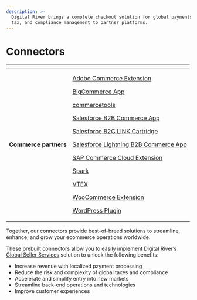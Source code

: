 ```yaml
---
description: >-
  Digital River brings a complete checkout solution for global payments, fraud,
  tax, and compliance management to partner platforms.
---
```


# Connectors

<table data-view="cards"><thead><tr><th></th><th></th></tr></thead><tbody><tr><td><strong>Commerce partners</strong></td><td><p><a href="https://docs.digitalriver.com/magento/">Adobe Commerce Extension </a></p><p><a href="https://app.gitbook.com/o/-LqC_Nsz4Z-JxICCsFw3/s/-MYQsO02eKz9DuHs39Wm-887967055/">BigCommerce App</a></p><p><a href="https://docs.digitalriver.com/commercetools/">commercetools</a></p><p><a href="https://docs.digitalriver.com/salesforce-b2b/">Salesforce B2B Commerce App </a></p><p><a href="https://docs.digitalriver.com/salesforce-b2c/v/master-3/">Salesforce B2C LINK Cartridge</a></p><p><a href="https://docs.digitalriver.com/salesforce-lightning/v/master/">Salesforce Lightning B2B Commerce App</a></p><p><a href="https://docs.digitalriver.com/sap/">SAP Commerce Cloud Extension</a></p><p><a href="https://docs.digitalriver.com/spark/">Spark </a></p><p><a href="https://docs.digitalriver.com/vtex-1/">VTEX</a></p><p><a href="https://docs.digitalriver.com/woocommerce/">WooCommerce Extension</a></p><p><a href="https://docs.digitalriver.com/wordpress/">WordPress Plugin </a></p></td></tr></tbody></table>

Together, our connectors provide best-of-breed solutions to streamline, enhance, and grow your ecommerce operations worldwide.

These prebuilt connectors allow you to easily implement Digital River’s [Global Seller Services](https://www.digitalriver.com/global-seller-services/) solution to unlock the following benefits:

* Increase revenue with localized payment processing&#x20;
* Reduce the risk and complexity of global taxes and compliance&#x20;
* Accelerate and simplify entry into new markets&#x20;
* Streamline back-end operations and technologies&#x20;
* Improve customer experiences
